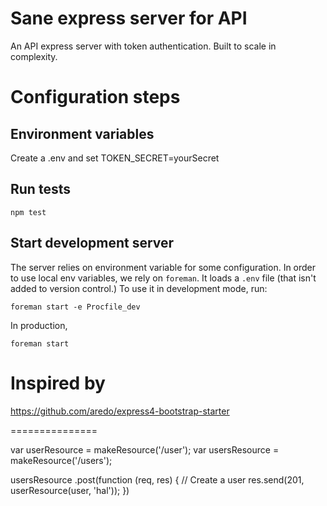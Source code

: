# Sane express server for API

An API express server with token authentication. Built to scale in complexity.

# Configuration steps

## Environment variables

Create a .env and set
TOKEN_SECRET=yourSecret

## Run tests

`npm test`

## Start development server

The server relies on environment variable for some configuration.
In order to use local env variables, we rely on `foreman`. It loads a `.env`
file (that isn't added to version control.) To use it in development mode, run:

`foreman start -e Procfile_dev`

In production,

`foreman start`

# Inspired by

https://github.com/aredo/express4-bootstrap-starter

===============

var userResource = makeResource('/user');
var usersResource = makeResource('/users');

usersResource
	.post(function (req, res) {
		// Create a user
		res.send(201, userResource(user, 'hal'));
	})
